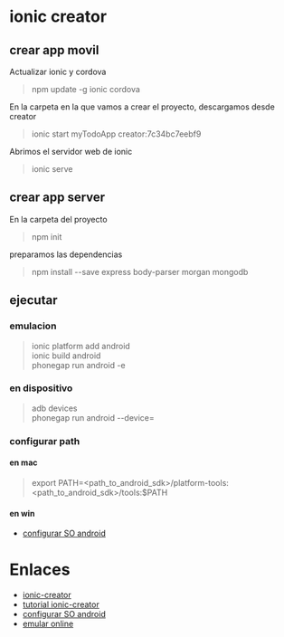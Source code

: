# ionic creator

## crear app movil

Actualizar ionic y cordova

> npm update -g ionic cordova

En la carpeta en la que vamos a crear el proyecto, descargamos desde creator

> ionic start myTodoApp creator:7c34bc7eebf9

Abrimos el servidor web de ionic

> ionic serve

## crear app server

En la carpeta del proyecto

> npm init

preparamos las dependencias

> npm install --save express body-parser morgan mongodb

## ejecutar

### emulacion

> ionic platform add android  
> ionic build android  
> phonegap run android -e

### en dispositivo

> adb devices  
> phonegap run android --device=<device-code-here>  

### configurar path

#### en mac

> export PATH=<path_to_android_sdk>/platform-tools:<path_to_android_sdk>/tools:$PATH

#### en win

* [configurar SO android](http://revolucion.mobi/2014/02/11/guia-instalacion-android-sdk/)

# Enlaces

* [ionic-creator](http://creator.ionic.io)
* [tutorial ionic-creator](http://thejackalofjavascript.com/ionic-creator-beta/)
* [configurar SO android](http://revolucion.mobi/2014/02/11/guia-instalacion-android-sdk/)
* [emular online](http://emulate.phonegap.com/)
